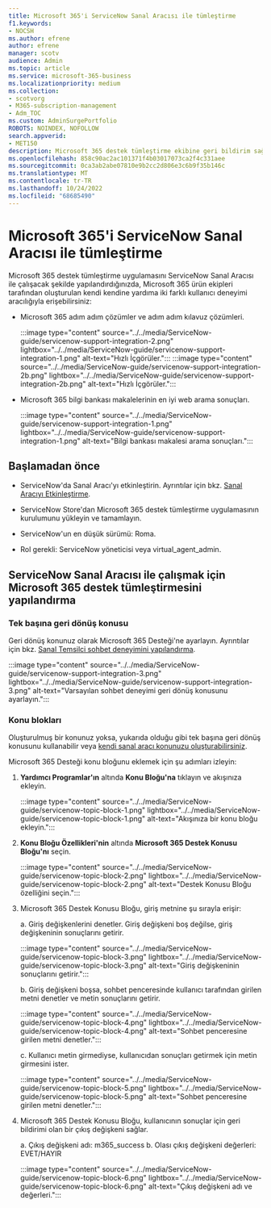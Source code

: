 ```yaml
---
title: Microsoft 365'i ServiceNow Sanal Aracısı ile tümleştirme
f1.keywords:
- NOCSH
ms.author: efrene
author: efrene
manager: scotv
audience: Admin
ms.topic: article
ms.service: microsoft-365-business
ms.localizationpriority: medium
ms.collection:
- scotvorg
- M365-subscription-management
- Adm_TOC
ms.custom: AdminSurgePortfolio
ROBOTS: NOINDEX, NOFOLLOW
search.appverid:
- MET150
description: Microsoft 365 destek tümleştirme ekibine geri bildirim sağlamak ve test etmek için destek tümleştirmesini yapılandırın.
ms.openlocfilehash: 858c90ac2ac101371f4b03017073ca2f4c331aee
ms.sourcegitcommit: 0ca3ab2abe07810e9b2cc2d806e3c6b9f35b146c
ms.translationtype: MT
ms.contentlocale: tr-TR
ms.lasthandoff: 10/24/2022
ms.locfileid: "68685490"
---
```

# <a name="integrate-microsoft-365-with-servicenow-virtual-agent"></a>Microsoft 365'i ServiceNow Sanal Aracısı ile tümleştirme

Microsoft 365 destek tümleştirme uygulamasını ServiceNow Sanal Aracısı ile çalışacak şekilde yapılandırdığınızda, Microsoft 365 ürün ekipleri tarafından oluşturulan kendi kendine yardıma iki farklı kullanıcı deneyimi aracılığıyla erişebilirsiniz:

- Microsoft 365 adım adım çözümler ve adım adım kılavuz çözümleri.

    :::image type="content" source="../../media/ServiceNow-guide/servicenow-support-integration-2.png" lightbox="../../media/ServiceNow-guide/servicenow-support-integration-1.png" alt-text="Hızlı İçgörüler.":::
    :::image type="content" source="../../media/ServiceNow-guide/servicenow-support-integration-2b.png" lightbox="../../media/ServiceNow-guide/servicenow-support-integration-2b.png" alt-text="Hızlı İçgörüler.":::

- Microsoft 365 bilgi bankası makalelerinin en iyi web arama sonuçları.

    :::image type="content" source="../../media/ServiceNow-guide/servicenow-support-integration-1.png" lightbox="../../media/ServiceNow-guide/servicenow-support-integration-1.png" alt-text="Bilgi bankası makalesi arama sonuçları.":::

## <a name="before-you-begin"></a>Başlamadan önce

- ServiceNow'da Sanal Aracı'yı etkinleştirin. Ayrıntılar için bkz. [Sanal Aracıyı Etkinleştirme](https://docs.servicenow.com/bundle/quebec-now-intelligence/page/administer/virtual-agent/task/activate-virtual-agent.html).

- ServiceNow Store'dan Microsoft 365 destek tümleştirme uygulamasının kurulumunu yükleyin ve tamamlayın.

- ServiceNow'un en düşük sürümü: Roma.

- Rol gerekli: ServiceNow yöneticisi veya virtual_agent_admin.

## <a name="configure-microsoft-365-support-integration-to-work-with-servicenow-virtual-agent"></a>ServiceNow Sanal Aracısı ile çalışmak için Microsoft 365 destek tümleştirmesini yapılandırma

### <a name="standalone-fallback-topic"></a>Tek başına geri dönüş konusu

Geri dönüş konunuz olarak Microsoft 365 Desteği'ne ayarlayın. Ayrıntılar için bkz. [Sanal Temsilci sohbet deneyimini yapılandırma](https://docs.servicenow.com/bundle/quebec-now-intelligence/page/administer/virtual-agent/task/configure-default-chat-experience.html).

:::image type="content" source="../../media/ServiceNow-guide/servicenow-support-integration-3.png" lightbox="../../media/ServiceNow-guide/servicenow-support-integration-3.png" alt-text="Varsayılan sohbet deneyimi geri dönüş konusunu ayarlayın.":::

### <a name="topic-blocks"></a>Konu blokları

Oluşturulmuş bir konunuz yoksa, yukarıda olduğu gibi tek başına geri dönüş konusunu kullanabilir veya [kendi sanal aracı konunuzu oluşturabilirsiniz](https://docs.servicenow.com/bundle/rome-now-intelligence/page/administer/virtual-agent/task/create-virtual-agent-topic.html).

Microsoft 365 Desteği konu bloğunu eklemek için şu adımları izleyin:

1. **Yardımcı Programlar'ın** altında **Konu Bloğu'na** tıklayın ve akışınıza ekleyin.

    :::image type="content" source="../../media/ServiceNow-guide/servicenow-topic-block-1.png" lightbox="../../media/ServiceNow-guide/servicenow-topic-block-1.png" alt-text="Akışınıza bir konu bloğu ekleyin.":::

1. **Konu Bloğu Özellikleri'nin** altında **Microsoft 365 Destek Konusu Bloğu'nı** seçin.

    :::image type="content" source="../../media/ServiceNow-guide/servicenow-topic-block-2.png" lightbox="../../media/ServiceNow-guide/servicenow-topic-block-2.png" alt-text="Destek Konusu Bloğu özelliğini seçin.":::

1. Microsoft 365 Destek Konusu Bloğu, giriş metnine şu sırayla erişir:

    a. Giriş değişkenlerini denetler. Giriş değişkeni boş değilse, giriş değişkeninin sonuçlarını getirir.

    :::image type="content" source="../../media/ServiceNow-guide/servicenow-topic-block-3.png" lightbox="../../media/ServiceNow-guide/servicenow-topic-block-3.png" alt-text="Giriş değişkeninin sonuçlarını getirir.":::

    b. Giriş değişkeni boşsa, sohbet penceresinde kullanıcı tarafından girilen metni denetler ve metin sonuçlarını getirir.

    :::image type="content" source="../../media/ServiceNow-guide/servicenow-topic-block-4.png" lightbox="../../media/ServiceNow-guide/servicenow-topic-block-4.png" alt-text="Sohbet penceresine girilen metni denetler.":::

    c. Kullanıcı metin girmediyse, kullanıcıdan sonuçları getirmek için metin girmesini ister.

    :::image type="content" source="../../media/ServiceNow-guide/servicenow-topic-block-5.png" lightbox="../../media/ServiceNow-guide/servicenow-topic-block-5.png" alt-text="Sohbet penceresine girilen metni denetler.":::

1. Microsoft 365 Destek Konusu Bloğu, kullanıcının sonuçlar için geri bildirimi olan bir çıkış değişkeni sağlar.

    a. Çıkış değişkeni adı: m365_success b. Olası çıkış değişkeni değerleri: EVET/HAYIR

    :::image type="content" source="../../media/ServiceNow-guide/servicenow-topic-block-6.png" lightbox="../../media/ServiceNow-guide/servicenow-topic-block-6.png" alt-text="Çıkış değişkeni adı ve değerleri.":::